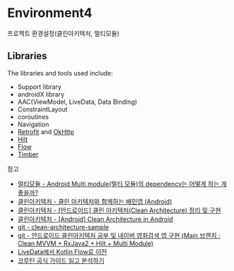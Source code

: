 # Environment4

프로젝트 환경설정(클린아키텍처, 멀티모듈)

## Libraries

The libraries and tools used include:

- Support library
- androidX library
- AAC(ViewModel, LiveData, Data Binding)
- ConstraintLayout
- coroutines
- Navigation
- [Retrofit](http://square.github.io/retrofit/) and [OkHttp](https://github.com/square/okhttp)
- [Hilt](http://google.github.io/dagger/)
- [Flow](https://developer.android.com/kotlin/flow)
- [Timber](https://github.com/JakeWharton/timber)

참고

- [멀티모듈 - Android Multi module(멀티 모듈)의 dependency는 어떻게 하는 게 좋을까?](https://thdev.tech/android/2021/12/17/Android-Multi-Module/)
- [클린아키텍처 - 클린 아키텍처와 함께하는 배민앱 (Android)](https://techblog.woowahan.com/2602/)
- [클린아키텍처 - [안드로이드] 클린 아키텍처(Clean Architecture) 정리 및 구현](https://youngest-programming.tistory.com/484)
- [클린아키텍처 - [Android] Clean Architecture in Android](https://leveloper.tistory.com/205)
- [git - clean-architecture-sample](https://github.com/tkdgusl94/blog-source/tree/master/clean-architecture-sample)
- [git - 안드로이드 클린아키텍처 공부 및 네이버 영화검색 앱 구현 (Main 브랜치 : Clean MVVM + RxJava2 + Hilt + Multi Module)](https://github.com/mtjin/mtjin-android-clean-architecture-movieapp)
- [LiveData에서 Kotlin Flow로 이전](https://medium.com/androiddevelopers/migrating-from-livedata-to-kotlins-flow-379292f419fb)
- [코루틴 공식 가이드 읽고 분석하기](https://myungpyo.medium.com/reading-coroutine-official-guide-thoroughly-part-0-20176d431e9d)

 

 
